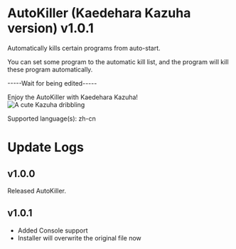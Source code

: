 # AutoKiller (Kaedehara Kazuha version) v1.0.1
Automatically kills certain programs from auto-start.          

You can set some program to the automatic kill list, and the program will kill these program automatically.        

-----Wait for being edited-----      

Enjoy the AutoKiller with Kaedehara Kazuha!         
![A cute Kazuha dribbling](https://github.com/yang033/AutoKiller/blob/main/Kaedehara_Kazuha_dribbling.gif)

Supported language(s): zh-cn

# Update Logs   
      
## v1.0.0      
Released AutoKiller.      
       
## v1.0.1        
 - Added Console support           
 - Installer will overwrite the original file now
